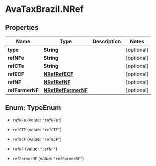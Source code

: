 # AvaTaxBrazil.NRef

## Properties
Name | Type | Description | Notes
------------ | ------------- | ------------- | -------------
**type** | **String** |  | [optional] 
**refNFe** | **String** |  | [optional] 
**refCTe** | **String** |  | [optional] 
**refECF** | [**NRefRefECF**](NRefRefECF.md) |  | [optional] 
**refNF** | [**NRefRefNF**](NRefRefNF.md) |  | [optional] 
**refFarmerNF** | [**NRefRefFarmerNF**](NRefRefFarmerNF.md) |  | [optional] 


<a name="TypeEnum"></a>
## Enum: TypeEnum


* `refNFe` (value: `"refNFe"`)

* `refCTE` (value: `"refCTE"`)

* `refECF` (value: `"refECF"`)

* `refNF` (value: `"refNF"`)

* `refFarmerNF` (value: `"refFarmerNF"`)




